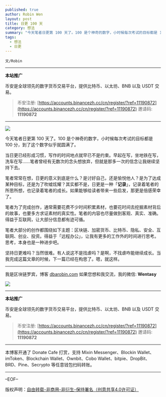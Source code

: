 ```yaml
---
published: true
author: Robin Wen
layout: post
title: 日更 100 天
category: 想法
summary: "今天笔者日更第 100 天了。100 是个神奇的数字，小时候每次考试的目标都是 100 分，到了这个数字似乎就圆满了。当日更已经形成习惯，写作的时间地点就早已不是约束。早起在写，坐地铁在写，洗车在写……笔者曾经有无数次的念头想放弃，但就是那多一次的信念让我继续坚持下去。坚持日更难吗？当然很难。有人说这不是找虐吗？是啊，不找虐咋能继续成长。当我完成这篇文章的时候，下一篇已经在构思了。嗯，就这样。"
tags:
  - 想法
  - 日更
---
```


`文/Robin`

***

**本站推广**

币安是全球领先的数字货币交易平台，提供比特币、以太坊、BNB 以及 USDT 交易。

> 币安注册: [https://accounts.binancezh.cc/cn/register/?ref=11190872](https://accounts.binancezh.cc/cn/register/?ref=11190872)
> 邀请码: **11190872**

***

![](https://cdn.dbarobin.com/gebfnoc.png)

今天笔者日更第 100 天了。100 是个神奇的数字，小时候每次考试的目标都是 100 分，到了这个数字似乎就圆满了。

当日更已经形成习惯，写作的时间地点就早已不是约束。早起在写，坐地铁在写，洗车在写……笔者曾经有无数次的念头想放弃，但就是那多一次的信念让我继续坚持下去。

笔者常常在想，日更的意义到底是什么？是讨好自己，还是愉悦他人？是为了达成某种目标，还是为了吹嘘炫耀？其实都不是，日更是一种「**记录**」，记录着笔者的所思所想，也记录着笔者的成长。如果能够给读者带来一些启发，那更是倍感荣幸了。

笔者为了完成创作，通常需要花费不少时间积累素材，也要花时间去挖掘素材背后的故事，也要多方求证素材的真实性。笔者的内容也尽量做到客观、真实、准确。得益于互联网，让大部分信息都有迹可循。

笔者大部分的创作都围绕如下主题：区块链、加密货币、比特币、隐私、安全、互联网、创业、投资。得益于「远程办公」，让我有更多的工作外的时间进行思考。思考，本身也是一种进步吧。

坚持日更难吗？当然很难。有人说这不是找虐吗？是啊，不找虐咋能继续成长。当我完成这篇文章的时候，下一篇已经在构思了。嗯，就这样。

***

我是区块链罗宾，博客 [dbarobin.com](https://dbarobin.com/)
如果您想和我交流，我的微信: **Wentasy**

![](https://cdn.dbarobin.com/v4yywe2.png)

***

**本站推广**

币安是全球领先的数字货币交易平台，提供比特币、以太坊、BNB 以及 USDT 交易。

> 币安注册: [https://accounts.binancezh.cc/cn/register/?ref=11190872](https://accounts.binancezh.cc/cn/register/?ref=11190872)
> 邀请码: **11190872**

***

本博客开通了 Donate Cafe 打赏，支持 Mixin Messenger、Blockin Wallet、imToken、Blockchain Wallet、Ownbit、Cobo Wallet、bitpie、DropBit、BRD、Pine、Secrypto 等任意钱包扫码转账。

<center>
    <div class="--donate-button"
         data-button-id="f8b9df0d-af9a-460d-8258-d3f435445075"
    ></div>
</center>

***

–EOF–

版权声明：[自由转载-非商用-非衍生-保持署名（创意共享4.0许可证）](http://creativecommons.org/licenses/by-nc-nd/4.0/deed.zh)
